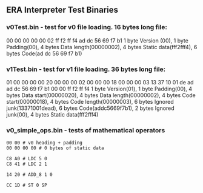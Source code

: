 ## ERA Interpreter Test Binaries

### v0Test.bin - test for v0 file loading. 16 bytes long file:
00 00 00 00 00 02 ff f2 ff f4 ad dc 56 69 f7 b1
1 byte Version (00), 1 byte Padding(00), 4 bytes Data length(00000002),
4 bytes Static data(fff2fff4), 6 bytes Code(ad dc 56 69 f7 b1)

### v1Test.bin - test for v1 file loading. 36 bytes long file:
01 00 00 00 00 20 00 00 00 02 00 00 00 18 00 00 00 03 13 37 10 01 de ad ad dc 56 69 f7 b1 00 00 ff f2 ff f4
1 byte Version(01), 1 byte Padding(00), 4 bytes Data start(00000020), 4 bytes Data length(00000002),
4 bytes Code start(00000018), 4 bytes Code length(00000003), 6 bytes Ignored junk(13371001dead),
6 bytes Code(addc5669f7b1), 2 bytes Ignored junk(00), 4 bytes Static data(fff2fff4)

### v0_simple_ops.bin - tests of mathematical operators

```
00 00 # v0 heading + padding
00 00 00 00 # 0 bytes of static data

C8 A0 # LDC 5 0
C8 41 # LDC 2 1

14 20 # ADD_8 1 0

CC 1D # ST 0 SP

```
